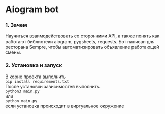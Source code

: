 # Aiogram bot


### 1. Зачем
Научиться взаимодействовать со сторонними API, а также понять как работают библиотеки aiogram, pygsheets, requests.
Бот написан для ресторана Sempre, чтобы автоматизировать объявление работающей смены.

### 2. Установка и запуск
В корне проекта выполнить \
```pip install requirements.txt``` \
После установки зависимостей выполнить\
```python3 main.py```\
или\
```python main.py```\
если установка происходит в виртуальное окружение
